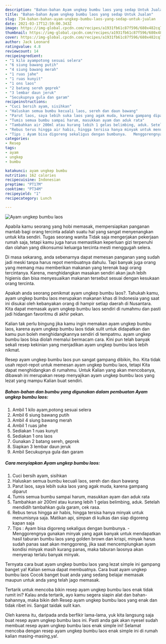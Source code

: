 ```yaml
---
description: "Bahan-bahan Ayam ungkep bumbu laos yang sedap Untuk Jualan"
title: "Bahan-bahan Ayam ungkep bumbu laos yang sedap Untuk Jualan"
slug: 734-bahan-bahan-ayam-ungkep-bumbu-laos-yang-sedap-untuk-jualan
date: 2021-03-17T12:59:00.343Z
image: https://img-global.cpcdn.com/recipes/a1931fb61c87f596/680x482cq70/ayam-ungkep-bumbu-laos-foto-resep-utama.jpg
thumbnail: https://img-global.cpcdn.com/recipes/a1931fb61c87f596/680x482cq70/ayam-ungkep-bumbu-laos-foto-resep-utama.jpg
cover: https://img-global.cpcdn.com/recipes/a1931fb61c87f596/680x482cq70/ayam-ungkep-bumbu-laos-foto-resep-utama.jpg
author: Jack Leonard
ratingvalue: 4.8
reviewcount: 14
recipeingredient:
- "1 kilo ayampotong sesuai selera"
- "6 siung bawang putih"
- "4 siung bawang merah"
- "1 ruas jahe"
- "1 ruas kunyit"
- "1 ons laos"
- "2 batang sereh geprek"
- "3 lembar daun jeruk"
- "Secukupnya gula dan garam"
recipeinstructions:
- "Cuci bersih ayam, sisihkan"
- "Haluskan semua bumbu kecuali laos, sereh dan daun bawang"
- "Parut laos, saya lebih suka laos yang agak muda, karena gampang diparut"
- "Tumis semua bumbu sampai harum, masukkan ayam dan aduk rata"
- "Tambahkan air 200ml atau kurang lebih 1 gelas belimbing, aduk. Setelah mendidih tambahkan gula garam, cek rasa."
- "Rebus terus hingga air habis, hingga tersisa hanya minyak untuk menumisnya saja. Matikan api, simpan di kulkas dan siap digoreng kapan saja"
- "Tips : Ayam bisa digoreng sekaligus dengan bumbunya.   Menggorengnya gunakan minyak yang agak banyak untuk mendapatkan hasil taburan bumbu laos yang golden brown dan krispi, minyak harus sudah panas saat akan menggoreng, jika saat mencemplungkan ayam kondisi minyak masih kurang panas, maka taburan laosnya akan menyerap terlalu banyak minyak."
categories:
- Resep
tags:
- ayam
- ungkep
- bumbu

katakunci: ayam ungkep bumbu 
nutrition: 162 calories
recipecuisine: Indonesian
preptime: "PT17M"
cooktime: "PT34M"
recipeyield: "1"
recipecategory: Lunch

---
```



![Ayam ungkep bumbu laos](https://img-global.cpcdn.com/recipes/a1931fb61c87f596/680x482cq70/ayam-ungkep-bumbu-laos-foto-resep-utama.jpg)

Apabila kamu seorang yang hobi memasak, mempersiapkan panganan mantab bagi orang tercinta adalah suatu hal yang sangat menyenangkan untuk kita sendiri. Tugas seorang  wanita Tidak saja mengerjakan pekerjaan rumah saja, tetapi kamu juga harus memastikan keperluan gizi terpenuhi dan olahan yang dikonsumsi keluarga tercinta mesti menggugah selera.

Di masa  sekarang, anda sebenarnya dapat memesan panganan yang sudah jadi meski tanpa harus repot membuatnya dahulu. Tapi banyak juga orang yang memang mau memberikan makanan yang terenak bagi orang tercintanya. Karena, menghidangkan masakan sendiri akan jauh lebih higienis dan bisa menyesuaikan makanan tersebut sesuai dengan kesukaan orang tercinta. 



Apakah anda seorang penikmat ayam ungkep bumbu laos?. Tahukah kamu, ayam ungkep bumbu laos merupakan makanan khas di Indonesia yang saat ini disukai oleh kebanyakan orang di hampir setiap daerah di Nusantara. Kita dapat memasak ayam ungkep bumbu laos sendiri di rumahmu dan pasti jadi hidangan favoritmu di akhir pekan.

Kalian tak perlu bingung jika kamu ingin memakan ayam ungkep bumbu laos, karena ayam ungkep bumbu laos tidak sulit untuk didapatkan dan kamu pun boleh menghidangkannya sendiri di tempatmu. ayam ungkep bumbu laos bisa diolah memalui bermacam cara. Kini pun telah banyak sekali resep kekinian yang menjadikan ayam ungkep bumbu laos lebih nikmat.

Resep ayam ungkep bumbu laos pun sangat gampang dibikin, lho. Kita tidak usah repot-repot untuk memesan ayam ungkep bumbu laos, tetapi Kita dapat menghidangkan di rumahmu. Untuk Kalian yang akan mencobanya, dibawah ini merupakan resep menyajikan ayam ungkep bumbu laos yang lezat yang mampu Kalian buat sendiri.

<!--inarticleads1-->

##### Bahan-bahan dan bumbu yang digunakan dalam pembuatan Ayam ungkep bumbu laos:

1. Ambil 1 kilo ayam,potong sesuai selera
1. Ambil 6 siung bawang putih
1. Ambil 4 siung bawang merah
1. Ambil 1 ruas jahe
1. Sediakan 1 ruas kunyit
1. Sediakan 1 ons laos
1. Gunakan 2 batang sereh, geprek
1. Siapkan 3 lembar daun jeruk
1. Ambil Secukupnya gula dan garam




<!--inarticleads2-->

##### Cara menyiapkan Ayam ungkep bumbu laos:

1. Cuci bersih ayam, sisihkan
1. Haluskan semua bumbu kecuali laos, sereh dan daun bawang
1. Parut laos, saya lebih suka laos yang agak muda, karena gampang diparut
1. Tumis semua bumbu sampai harum, masukkan ayam dan aduk rata
1. Tambahkan air 200ml atau kurang lebih 1 gelas belimbing, aduk. Setelah mendidih tambahkan gula garam, cek rasa.
1. Rebus terus hingga air habis, hingga tersisa hanya minyak untuk menumisnya saja. Matikan api, simpan di kulkas dan siap digoreng kapan saja
1. Tips : Ayam bisa digoreng sekaligus dengan bumbunya.  -  Menggorengnya gunakan minyak yang agak banyak untuk mendapatkan hasil taburan bumbu laos yang golden brown dan krispi, minyak harus sudah panas saat akan menggoreng, jika saat mencemplungkan ayam kondisi minyak masih kurang panas, maka taburan laosnya akan menyerap terlalu banyak minyak.




Ternyata cara buat ayam ungkep bumbu laos yang lezat simple ini gampang banget ya! Kalian semua dapat membuatnya. Cara buat ayam ungkep bumbu laos Cocok banget buat anda yang sedang belajar memasak maupun untuk anda yang telah jago memasak.

Tertarik untuk mencoba bikin resep ayam ungkep bumbu laos enak tidak rumit ini? Kalau anda tertarik, ayo kamu segera siapin alat dan bahan-bahannya, maka bikin deh Resep ayam ungkep bumbu laos yang enak dan tidak ribet ini. Sangat taidak sulit kan. 

Oleh karena itu, daripada anda berfikir lama-lama, yuk kita langsung saja buat resep ayam ungkep bumbu laos ini. Pasti anda gak akan nyesel sudah membuat resep ayam ungkep bumbu laos enak simple ini! Selamat mencoba dengan resep ayam ungkep bumbu laos enak simple ini di rumah kalian masing-masing,ya!.

